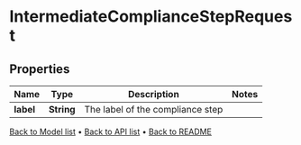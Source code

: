 

# IntermediateComplianceStepRequest


## Properties

| Name | Type | Description | Notes |
|------------ | ------------- | ------------- | -------------|
|**label** | **String** | The label of the compliance step |  |



[Back to Model list](../README.md#documentation-for-models) &#8226; [Back to API list](../README.md#documentation-for-api-endpoints) &#8226; [Back to README](../README.md)


